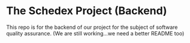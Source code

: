 # The Schedex Project (Backend)

This repo is for the backend of our project for the subject of software quality assurance.
(We are still working...we need a better README too)